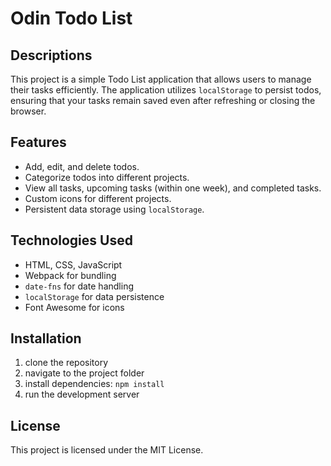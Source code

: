 # Odin Todo List

## Descriptions

This project is a simple Todo List application that allows users to manage their tasks efficiently. The application utilizes `localStorage` to persist todos, ensuring that your tasks remain saved even after refreshing or closing the browser.

## Features

- Add, edit, and delete todos.
- Categorize todos into different projects.
- View all tasks, upcoming tasks (within one week), and completed tasks.
- Custom icons for different projects.
- Persistent data storage using `localStorage`.

## Technologies Used

- HTML, CSS, JavaScript
- Webpack for bundling
- `date-fns` for date handling
- `localStorage` for data persistence
- Font Awesome for icons

## Installation

1. clone the repository
2. navigate to the project folder
3. install dependencies:
   `npm install`
4. run the development server

## License

This project is licensed under the MIT License.
